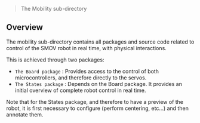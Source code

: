 > The Mobility sub-directory

## Overview

The mobility sub-directory contains all packages and source code related to control of the SMOV robot in real time, with physical interactions.

This is achieved through two packages: 
* `The Board package` : Provides access to the control of both microcontrollers, and therefore directly to the servos.
* `The States package` : Depends on the Board package. It provides an initial overview of complete robot control in real time.

Note that for the States package, and therefore to have a preview of the robot, it is first necessary to configure (perform centering, etc...) and then annotate them. 
